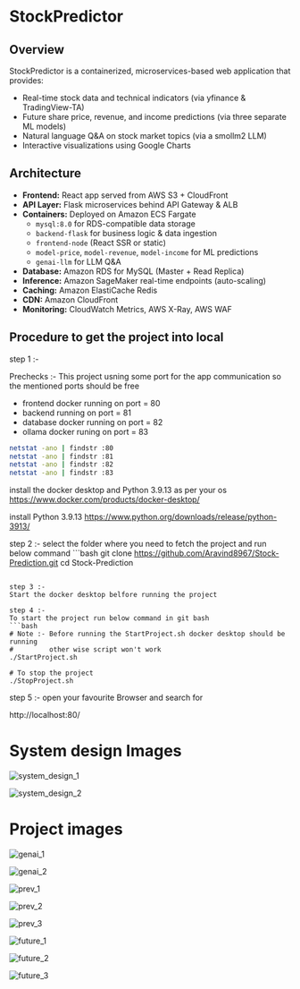 # StockPredictor

## Overview
StockPredictor is a containerized, microservices-based web application that provides:
- Real-time stock data and technical indicators (via yfinance & TradingView-TA)
- Future share price, revenue, and income predictions (via three separate ML models)
- Natural language Q&A on stock market topics (via a smollm2 LLM)
- Interactive visualizations using Google Charts

## Architecture
- **Frontend:** React app served from AWS S3 + CloudFront
- **API Layer:** Flask microservices behind API Gateway & ALB
- **Containers:** Deployed on Amazon ECS Fargate
  - `mysql:8.0` for RDS-compatible data storage
  - `backend-flask` for business logic & data ingestion
  - `frontend-node` (React SSR or static)
  - `model-price`, `model-revenue`, `model-income` for ML predictions
  - `genai-llm` for LLM Q&A
- **Database:** Amazon RDS for MySQL (Master + Read Replica)
- **Inference:** Amazon SageMaker real-time endpoints (auto-scaling)
- **Caching:** Amazon ElastiCache Redis
- **CDN:** Amazon CloudFront
- **Monitoring:** CloudWatch Metrics, AWS X-Ray, AWS WAF

## Procedure to get the project into local

step 1 :-

  Prechecks :-
  This project usning some port for the app communication so the mentioned ports should be free

  * frontend docker running on port   = 80
  * backend running on port           = 81
  * database docker running on port   = 82
  * ollama docker runing on port      = 83

  ```bash
  netstat -ano | findstr :80
  netstat -ano | findstr :81
  netstat -ano | findstr :82
  netstat -ano | findstr :83
  ```

  install the docker desktop and Python 3.9.13 as per your os
  https://www.docker.com/products/docker-desktop/

  install Python 3.9.13
  https://www.python.org/downloads/release/python-3913/


step 2 :-
  select the folder where you need to fetch the project and run below command
    ```bash
   git clone https://github.com/Aravind8967/Stock-Prediction.git
   cd Stock-Prediction
   ```

step 3 :-
  Start the docker desktop belfore running the project

step 4 :-
  To start the project run below command in git bash
  ```bash
  # Note :- Before running the StartProject.sh docker desktop should be running 
  #         other wise script won't work 
  ./StartProject.sh

  # To stop the project
  ./StopProject.sh
  ```

step 5 :-
  open your favourite Browser and search for

  http://localhost:80/

# System design Images

![system_design_1](Images/system_design_1.png)

![system_design_2](Images/system_design_2.png)

# Project images

![genai_1](Images/genai_1.png)

![genai_2](Images/genai_2.png)

![prev_1](Images/prev_1.png)

![prev_2](Images/prev_2.png)

![prev_3](Images/prev_3.png)

![future_1](Images/future_1.png)

![future_2](Images/future_2.png)

![future_3](Images/future_3.png)
